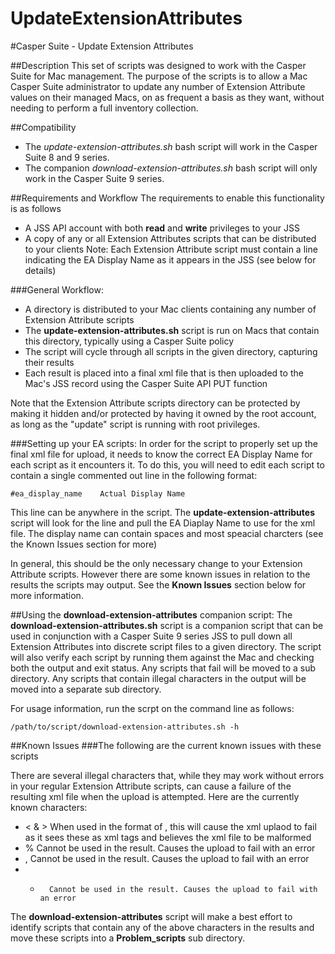 UpdateExtensionAttributes
=========================

#Casper Suite - Update Extension Attributes

##Description
This set of scripts was designed to work with the Casper Suite for Mac management.
The purpose of the scripts is to allow a Mac Casper Suite administrator to update any number of Extension Attribute values on their managed Macs, on as frequent a basis as they want, without needing to perform a full inventory collection.

##Compatibility
- The *update-extension-attributes.sh* bash script will work in the Casper Suite 8 and 9 series.
- The companion *download-extension-attributes.sh* bash script will only work in the Casper Suite 9 series.

##Requirements and Workflow
The requirements to enable this functionality is as follows
- A JSS API account with both **read** and **write** privileges to your JSS
- A copy of any or all Extension Attributes scripts that can be distributed to your clients
Note: Each Extension Attribute script must contain a line indicating the EA Display Name as it appears in the JSS (see below for details)

###General Workflow:
- A directory is distributed to your Mac clients containing any number of Extension Attribute scripts
- The **update-extension-attributes.sh** script is run on Macs that contain this directory, typically using a Casper Suite policy
- The script will cycle through all scripts in the given directory, capturing their results
- Each result is placed into a final xml file that is then uploaded to the Mac's JSS record using the Casper Suite API PUT function

Note that the Extension Attribute scripts directory can be protected by making it hidden and/or protected by having it owned by the root account, as long as the "update" script is running with root privileges.

###Setting up your EA scripts:
In order for the script to properly set up the final xml file for upload, it needs to know the correct EA Display Name for each script as it encounters it.
To do this, you will need to edit each script to contain a single commented out line in the following format:
```
#ea_display_name	Actual Display Name
```

This line can be anywhere in the script. The **update-extension-attributes** script will look for the line and pull the EA Diaplay Name to use for the xml file. The display name can contain spaces and most speacial charcters (see the Known Issues section for more)

In general, this should be the only necessary change to your Extension Attribute scripts. However there are some known issues in relation to the results the scripts may output. See the **Known Issues** section below for more information.

##Using the **download-extension-attributes** companion script:
The **download-extension-attributes.sh** script is a companion script that can be used in conjunction with a Casper Suite 9 series JSS to pull down all Extension Attributes into discrete script files to a given directory. The script will also verify each script by running them against the Mac and checking both the output and exit status. Any scripts that fail will be moved to a sub directory. Any scripts that contain illegal characters in the output will be moved into a separate sub directory.

For usage information, run the scrpt on the command line as follows:
```
/path/to/script/download-extension-attributes.sh -h
```

##Known Issues
###The following are the current known issues with these scripts

There are several illegal characters that, while they may work without errors in your regular Extension Attribute scripts, can cause a failure of the resulting xml file when the upload is attempted.
Here are the currently known characters:
-   < & >   When used in the format of <some data>, this will cause the xml uplaod to fail as it sees these as xml tags and believes the xml file to be malformed
-   %       Cannot be used in the result. Causes the upload to fail with an error
-   ,       Cannot be used in the result. Causes the upload to fail with an error
-   *       Cannot be used in the result. Causes the upload to fail with an error

The **download-extension-attributes** script will make a best effort to identify scripts that contain any of the above characters in the results and move these scripts into a **Problem_scripts** sub directory.
